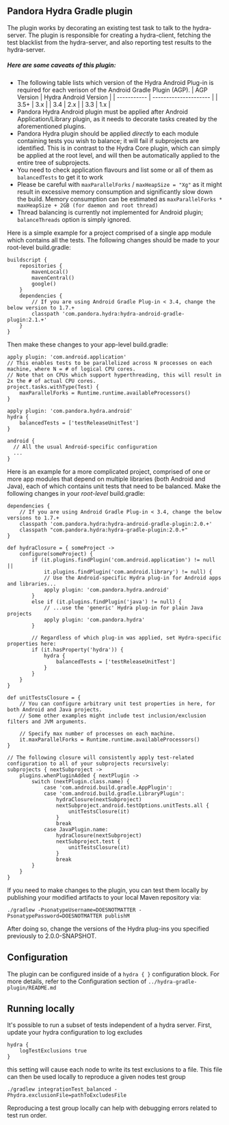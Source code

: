 ## Pandora Hydra Gradle plugin ##

The plugin works by decorating an existing test task to talk to the hydra-server.
The plugin is responsible for creating a hydra-client, fetching the test blacklist from the hydra-server, and also reporting test results
to the hydra-server.

##### Here are some caveats of this plugin:

- The following table lists which version of the Hydra Android Plug-in is required for each verison of the Android Gradle Plugin (AGP).
| AGP Version | Hydra Android Version |
| ----------- | --------------------- |
| 3.5+        | 3.x                   |
| 3.4         | 2.x                   |
| 3.3         | 1.x                   |
- Pandora Hydra Android plugin must be applied after Android Application/Library plugin, as it needs to decorate tasks created by the aforementioned plugins.
- Pandora Hydra plugin should be applied _directly_ to each module containing tests you wish to balance; it will fail if subprojects are identified. 
This is in contrast to the Hydra Core plugin, which can simply be applied at the root level, and will then be automatically applied
to the entire tree of subprojects.
- You need to check application flavours and list some or all of them as `balancedTests` to get it to work
- Please be careful with `maxParallelForks` / `maxHeapSize = "Xg"` as it might result in excessive memory consumption and significantly slow down the build.
 Memory consumption can be estimated as `maxParallelForks * maxHeapSize + 2GB (for daemon and root thread)`
- Thread balancing is currently not implemented for Android plugin; `balanceThreads` option is simply ignored.


Here is a simple example for a project comprised of a single app module which contains all the tests.
The following changes should be made to your root-level build.gradle:  
```
buildscript {
    repositories {
        mavenLocal()
        mavenCentral()
        google()
    }
    dependencies {
        // If you are using Android Gradle Plug-in < 3.4, change the below version to 1.7.+
        classpath 'com.pandora.hydra:hydra-android-gradle-plugin:2.1.+'
    }
}
```
Then make these changes to your app-level build.gradle:
```
apply plugin: 'com.android.application'
// This enables tests to be parallelized across N processes on each machine, where N = # of logical CPU cores.
// Note that on CPUs which support hyperthreading, this will result in 2x the # of actual CPU cores.
project.tasks.withType(Test) {
    maxParallelForks = Runtime.runtime.availableProcessors()
}

apply plugin: 'com.pandora.hydra.android'
hydra {
    balancedTests = ['testReleaseUnitTest']
}

android {
  // All the usual Android-specific configuration 
  ...
}

```

Here is an example for a more complicated project, comprised of one or more app modules that depend on multiple 
libraries (both Android and Java), each of which contains unit tests that need to be balanced.
Make the following changes in your _root-level_ build.gradle:
```
dependencies {
    // If you are using Android Gradle Plug-in < 3.4, change the below versions to 1.7.+
    classpath 'com.pandora.hydra:hydra-android-gradle-plugin:2.0.+'
    classpath "com.pandora.hydra:hydra-gradle-plugin:2.0.+"
}

def hydraClosure = { someProject ->
    configure(someProject) {
        if (it.plugins.findPlugin('com.android.application') != null ||
            it.plugins.findPlugin('com.android.library') != null) {
            // Use the Android-specific Hydra plug-in for Android apps and libraries...
            apply plugin: 'com.pandora.hydra.android'
        }
        else if (it.plugins.findPlugin('java') != null) {
            // ...use the 'generic' Hydra plug-in for plain Java projects
            apply plugin: 'com.pandora.hydra'
        }

        // Regardless of which plug-in was applied, set Hydra-specific properties here:
        if (it.hasProperty('hydra')) {
            hydra {
                balancedTests = ['testReleaseUnitTest']
            }            
        }
    }
}

def unitTestsClosure = {
    // You can configure arbitrary unit test properties in here, for both Android and Java projects.
    // Some other examples might include test inclusion/exclusion filters and JVM arguments.

    // Specify max number of processes on each machine.
    it.maxParallelForks = Runtime.runtime.availableProcessors()
}

// The following closure will consistently apply test-related configuration to all of your subprojects recursively:
subprojects { nextSubproject ->
    plugins.whenPluginAdded { nextPlugin ->
        switch (nextPlugin.class.name) {
            case 'com.android.build.gradle.AppPlugin':
            case 'com.android.build.gradle.LibraryPlugin':
                hydraClosure(nextSubproject)
                nextSubproject.android.testOptions.unitTests.all {
                    unitTestsClosure(it)
                }
                break
            case JavaPlugin.name:
                hydraClosure(nextSubproject)
                nextSubproject.test {
                    unitTestsClosure(it)
                }
                break
        }
    }
}
```

If you need to make changes to the plugin, you can test them locally by publishing your modified artifacts to your 
local Maven repository via:
```
./gradlew -PsonatypeUsername=DOESNOTMATTER -PsonatypePassword=DOESNOTMATTER publishM
```
After doing so, change the versions of the Hydra plug-ins you specified previously to 2.0.0-SNAPSHOT.


## Configuration

The plugin can be configured inside of a `hydra { }` configuration block. For more details, refer to the Configuration
section of `../hydra-gradle-plugin/README.md`

## Running locally

It's possible to run a subset of tests independent of a hydra server. First, update your hydra configuration to log excludes

```
hydra {
    logTestExclusions true
}
```
 
this setting will cause each node to write its test exclusions to a file. This file can then be used locally to reproduce a 
given nodes test group

```
./gradlew integrationTest_balanced -Phydra.exclusionFile=pathToExcludesFile
```
 
Reproducing a test group locally can help with debugging errors related to test run order.  
